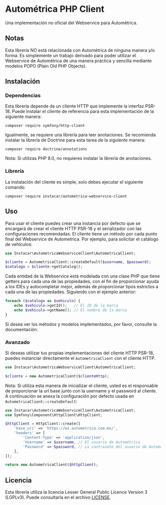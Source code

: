 # Autométrica PHP Client
Una implementación no oficial del Webservice para Autométrica.

## Notas
Esta librería NO está relacionada con Autométrica de ninguna manera y/o forma. Es simplemente un trabajo derivado para
poder utilizar el Webservice de Autométrica de una manera práctica y sencilla mediante modelos POPO (Plain Old PHP 
Objects).

## Instalación
### Dependencias
Esta librería depende de un cliente HTTP que implemente la interfaz PSR-18. Puede instalar el cliente de referencia
para esta implementación de la siguiente manera:

    composer require symfony/http-client

Igualmente, se requiere una librería para leer anotaciones. Se recomienda instalar la librería de Doctrine para esta
tarea de la siguiente manera:

    composer require doctrine/annotations

Nota: Si utilizas PHP 8.0, no requieres instalar la librería de anotaciones.
### Librería
La instalación del cliente es simple, solo debes ejecutar el siguiente comando:

    composer require instacar/autometrica-webservice-client

## Uso
Para usar el cliente puedes crear una instancia por defecto que se encargará de crear el cliente HTTP PSR-18 y el 
serializador con las configuraciones recomendadas. El cliente tiene un método por cada punto final del Webservice de 
Autometrica. Por ejemplo, para solicitar el catálogo de vehículos:

~~~php
use Instacar\AutometricaWebserviceClient\AutometricaClient;

$cliente = AutometricaClient::createDefault($username, $password);
$catalogo = $cliente->getCatalog();
~~~

Cada entidad de la Webservice está modelada con una clase PHP que tiene getters para cada una de las propiedades, con el
fin de proporcionar ayuda a los IDEs y autocompletar mejor, además de proporcionar tipos estrictos a cada una de las 
propiedades. Siguiendo con el ejemplo anterior:

~~~php
foreach ($catalogo as $vehiculo) {
    echo $vehiculo->getId();   // El ID de la marca
    echo $vehiculo->getName(); // El nombre de la marca
}
~~~

Si desea ver los métodos y modelos implementados, por favor, consulte la documentación.
### Avanzado
Si deseas utilizar tus propias implementaciones del cliente HTTP PSR-18, puedes instanciar directamente el 
``AutometricaClient`` con el cliente HTTP.

~~~php
use Instacar\AutometricaWebserviceClient\AutometricaClient;

$cliente = new AutometricaClient($clienteHttp);
~~~

Nota: Si utiliza esta manera de inicializar el cliente, usted es el responsable de proporcionar la url base junto con la
username y el password al cliente. A continuación se anexa la configuración por defecto usada en 
``AutometricaClient::createDefault``:

~~~php
use Instacar\AutometricaWebserviceClient\AutometricaClient;
use Symfony\Component\HttpClient\HttpClient;

$httpClient = HttpClient::create([
    'base_uri' => 'https://ws.autometrica.com.mx/',
    'headers' => [
        'Content-Type' => 'application/json',
        'Username' => $username, // El usuario de Autométrica
        'Password' => $password, // La contraseña del usuario de Autométrica
    ],
]);

return new AutometricaClient($httpClient);
~~~

## Licencia
Esta librería utiliza la licencia Lesser General Public Licence Version 3 (LGPLv3). Puede consultarla en el archivo
[LICENSE](LICENSE).
